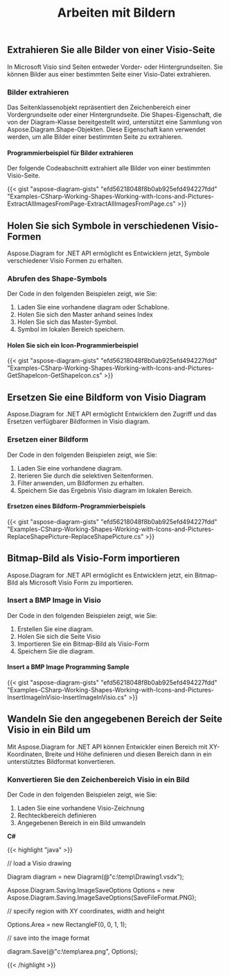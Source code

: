 ﻿---
title: Arbeiten mit Bildern
type: docs
weight: 60
url: /de/net/working-with-images/
description: In diesem Abschnitt wird erläutert, wie Sie ein Bild von einer visio-Seite mit Aspose.Diagram einfügen oder abrufen.
---
## **Extrahieren Sie alle Bilder von einer Visio-Seite**
In Microsoft Visio sind Seiten entweder Vorder- oder Hintergrundseiten. Sie können Bilder aus einer bestimmten Seite einer Visio-Datei extrahieren.
### **Bilder extrahieren**
Das Seitenklassenobjekt repräsentiert den Zeichenbereich einer Vordergrundseite oder einer Hintergrundseite. Die Shapes-Eigenschaft, die von der Diagram-Klasse bereitgestellt wird, unterstützt eine Sammlung von Aspose.Diagram.Shape-Objekten. Diese Eigenschaft kann verwendet werden, um alle Bilder einer bestimmten Seite zu extrahieren.
#### **Programmierbeispiel für Bilder extrahieren**
Der folgende Codeabschnitt extrahiert alle Bilder von einer bestimmten Visio-Seite.

{{< gist "aspose-diagram-gists" "efd56218048f8b0ab925efd494227fdd" "Examples-CSharp-Working-Shapes-Working-with-Icons-and-Pictures-ExtractAllImagesFromPage-ExtractAllImagesFromPage.cs" >}}
## **Holen Sie sich Symbole in verschiedenen Visio-Formen**
Aspose.Diagram for .NET API ermöglicht es Entwicklern jetzt, Symbole verschiedener Visio Formen zu erhalten.
### **Abrufen des Shape-Symbols**
Der Code in den folgenden Beispielen zeigt, wie Sie:

1. Laden Sie eine vorhandene diagram oder Schablone.
1. Holen Sie sich den Master anhand seines Index
1. Holen Sie sich das Master-Symbol.
1. Symbol im lokalen Bereich speichern.
#### **Holen Sie sich ein Icon-Programmierbeispiel**
{{< gist "aspose-diagram-gists" "efd56218048f8b0ab925efd494227fdd" "Examples-CSharp-Working-Shapes-Working-with-Icons-and-Pictures-GetShapeIcon-GetShapeIcon.cs" >}}
## **Ersetzen Sie eine Bildform von Visio Diagram**
Aspose.Diagram for .NET API ermöglicht Entwicklern den Zugriff und das Ersetzen verfügbarer Bildformen in Visio diagram.
### **Ersetzen einer Bildform**
Der Code in den folgenden Beispielen zeigt, wie Sie:

1. Laden Sie eine vorhandene diagram.
1. Iterieren Sie durch die selektiven Seitenformen.
1. Filter anwenden, um Bildformen zu erhalten.
1. Speichern Sie das Ergebnis Visio diagram im lokalen Bereich.
#### **Ersetzen eines Bildform-Programmierbeispiels**
{{< gist "aspose-diagram-gists" "efd56218048f8b0ab925efd494227fdd" "Examples-CSharp-Working-Shapes-Working-with-Icons-and-Pictures-ReplaceShapePicture-ReplaceShapePicture.cs" >}}
## **Bitmap-Bild als Visio-Form importieren**
Aspose.Diagram for .NET API ermöglicht es Entwicklern jetzt, ein Bitmap-Bild als Microsoft Visio Form zu importieren.
### **Insert a BMP Image in Visio**
Der Code in den folgenden Beispielen zeigt, wie Sie:

1. Erstellen Sie eine diagram.
1. Holen Sie sich die Seite Visio
1. Importieren Sie ein Bitmap-Bild als Visio-Form
1. Speichern Sie die diagram.
#### **Insert a BMP Image Programming Sample**
{{< gist "aspose-diagram-gists" "efd56218048f8b0ab925efd494227fdd" "Examples-CSharp-Working-Shapes-Working-with-Icons-and-Pictures-InsertImageInVisio-InsertImageInVisio.cs" >}}
## **Wandeln Sie den angegebenen Bereich der Seite Visio in ein Bild um**
Mit Aspose.Diagram for .NET API können Entwickler einen Bereich mit XY-Koordinaten, Breite und Höhe definieren und diesen Bereich dann in ein unterstütztes Bildformat konvertieren.
### **Konvertieren Sie den Zeichenbereich Visio in ein Bild**
Der Code in den folgenden Beispielen zeigt, wie Sie:

1. Laden Sie eine vorhandene Visio-Zeichnung
1. Rechteckbereich definieren
1. Angegebenen Bereich in ein Bild umwandeln

**C#**

{{< highlight "java" >}}

 // load a Visio drawing

Diagram diagram = new Diagram(@"c:\temp\Drawing1.vsdx");

Aspose.Diagram.Saving.ImageSaveOptions Options = new Aspose.Diagram.Saving.ImageSaveOptions(SaveFileFormat.PNG);

// specify region with XY coordinates, width and height

Options.Area = new RectangleF(0, 0, 1, 1);

// save into the image format

diagram.Save(@"c:\temp\area.png", Options);

{{< /highlight >}}
